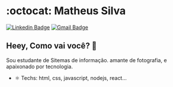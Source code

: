 # :octocat: Matheus Silva

[![Linkedin Badge](https://img.shields.io/badge/-LinkedIn-blue?style=flat-square&logo=Linkedin&logoColor=white&link=https://www.linkedin.com/in/matheus-oliveira-b49904169/)](https://www.linkedin.com/in/matheus-oliveira-b49904169/)
[![Gmail Badge](https://img.shields.io/badge/-Gmail-c14438?style=flat-square&logo=Gmail&logoColor=white&link=mailto:hedenica@gmail.com)](mailto:devmosilva@gmail.com)

## Heey, Como vai você?  👋

Sou estudante de Sitemas de informação. amante de fotografia, e apaixonado por tecnologia.

- ⚛ Techs: html, css, javascript, nodejs, react...

